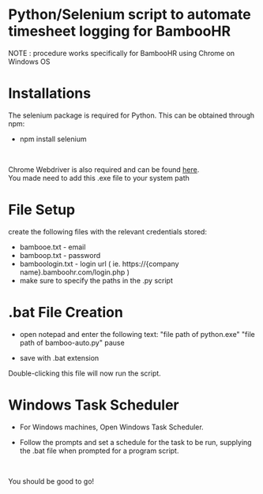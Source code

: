 # Python/Selenium script to automate timesheet logging for BambooHR

NOTE : procedure works specifically for BambooHR using Chrome on Windows OS <br>

# Installations

The selenium package is required for Python. This can be obtained through npm: <br>

  - npm install selenium <br> 
  <br>
  
Chrome Webdriver is also required and can be found [here](https://chromedriver.storage.googleapis.com/index.html?path=107.0.5304.62/). <br>
You made need to add this .exe file to your system path
  
 # File Setup
 
 create the following files with the relevant credentials stored:
 
  - bambooe.txt - email
  - bamboop.txt - password
  - bamboologin.txt - login url ( ie. https://{company name}.bamboohr.com/login.php )
  - make sure to specify the paths in the .py script

# .bat File Creation

  - open notepad and enter the following text:
"file path of python.exe" "file path of bamboo-auto.py" pause

  - save with .bat extension

Double-clicking this file will now run the script.

# Windows Task Scheduler

  - For Windows machines, Open Windows Task Scheduler.

  - Follow the prompts and set a schedule for the task to be run, supplying the .bat file when prompted for a program script.

<br> 

You should be good to go!
